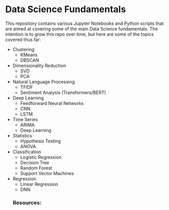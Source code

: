 # Data Science Fundamentals

This repository contains various Jupyter Notebooks and Python scripts that are aimed at covering some of the main Data Science fundamentals. The intention is to grow this repo over time, but here are some of the topics covered thus far:

- Clustering
  - KMeans
  - DBSCAN
- Dimensionality Reduction
  - SVD
  - PCA
- Natural Language Processing
  - TFIDF
  - Sentiment Analysis (Transformers/BERT)
- Deep Learning
  - Feedforward Neural Networks
  - CNN
  - LSTM
- Time Series
  - ARIMA
  - Deep Learning
- Statistics
  - Hypothesis Testing
  - ANOVA
- Classification
  - Logistic Regression
  - Decision Tree
  - Random Forest
  - Support Vector Machines
- Regression
  - Linear Regression
  - DNN
  ### Resources:
